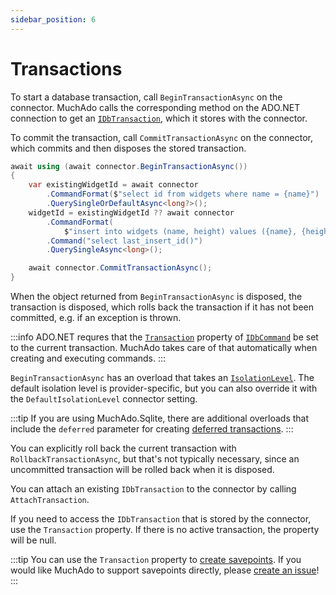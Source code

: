 ```yaml
---
sidebar_position: 6
---
```


# Transactions

To start a database transaction, call `BeginTransactionAsync` on the connector. MuchAdo calls the corresponding method on the ADO.NET connection to get an [`IDbTransaction`](https://learn.microsoft.com/en-us/dotnet/api/system.data.idbtransaction), which it stores with the connector.

To commit the transaction, call `CommitTransactionAsync` on the connector, which commits and then disposes the stored transaction.

```csharp
await using (await connector.BeginTransactionAsync())
{
    var existingWidgetId = await connector
        .CommandFormat($"select id from widgets where name = {name}")
        .QuerySingleOrDefaultAsync<long?>();
    widgetId = existingWidgetId ?? await connector
        .CommandFormat(
            $"insert into widgets (name, height) values ({name}, {height})")
        .Command("select last_insert_id()")
        .QuerySingleAsync<long>();

    await connector.CommitTransactionAsync();
}
```

When the object returned from `BeginTransactionAsync` is disposed, the transaction is disposed, which rolls back the transaction if it has not been committed, e.g. if an exception is thrown.

:::info
ADO.NET requres that the [`Transaction`](https://learn.microsoft.com/en-us/dotnet/api/system.data.idbcommand.transaction) property of [`IDbCommand`](https://docs.microsoft.com/dotnet/api/system.data.idbcommand) be set to the current transaction. MuchAdo takes care of that automatically when creating and executing commands.
:::

`BeginTransactionAsync` has an overload that takes an [`IsolationLevel`](https://learn.microsoft.com/en-us/dotnet/api/system.data.isolationlevel). The default isolation level is provider-specific, but you can also override it with the `DefaultIsolationLevel` connector setting.

:::tip
If you are using MuchAdo.Sqlite, there are additional overloads that include the `deferred` parameter for creating [deferred transactions](https://learn.microsoft.com/en-us/dotnet/standard/data/sqlite/transactions#deferred-transactions).
:::

You can explicitly roll back the current transaction with `RollbackTransactionAsync`, but that's not typically necessary, since an uncommitted transaction will be rolled back when it is disposed.

You can attach an existing `IDbTransaction` to the connector by calling `AttachTransaction`.

If you need to access the `IDbTransaction` that is stored by the connector, use the `Transaction` property. If there is no active transaction, the property will be null.

:::tip
You can use the `Transaction` property to [create savepoints](https://learn.microsoft.com/en-us/dotnet/api/system.data.common.dbtransaction.save). If you would like MuchAdo to support savepoints directly, please [create an issue](https://github.com/MuchAdoNet/MuchAdo/issues)!
:::
